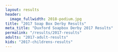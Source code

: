 ```yaml
---
layout: results
header:
  image_fullwidth: 2018-podium.jpg
title: "2017 Soap Box Derby Results"
meta_title: "Duxford Soapbox Derby 2017 Results"
permalink: "/results/2017-results"
adults: "2017-adult-results"
kids: "2017-childrens-results"
---
```

